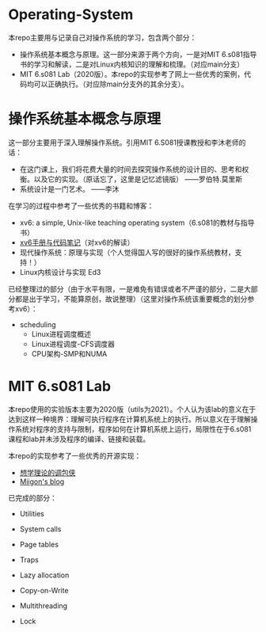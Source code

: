 # Operating-System
本repo主要用与记录自己对操作系统的学习，包含两个部分：

- 操作系统基本概念与原理。这一部分来源于两个方向，一是对MIT 6.s081指导书的学习和解读，二是对Linux内核知识的理解和梳理。（对应main分支）
- MIT 6.s081 Lab（2020版）。本repo的实现参考了网上一些优秀的案例，代码均可以正确执行。（对应除main分支外的其余分支）。



# 操作系统基本概念与原理

这一部分主要用于深入理解操作系统。引用MIT 6.S081授课教授和李沐老师的话：

- 在这门课上，我们将花费大量的时间去探究操作系统的设计目的、思考和权衡。以及它的实现。（原话忘了，这里是记忆滤镜版）                                                                                                                      ——罗伯特.莫里斯
- 系统设计是一门艺术。                                                                                                                 ——李沐

在学习的过程中参考了一些优秀的书籍和博客：

- xv6: a simple, Unix-like teaching operating system（6.s081的教材与指导书）
- [xv6手册与代码笔记](https://www.zhihu.com/column/c_1345025252318007298)（对xv6的解读）
- 现代操作系统：原理与实现（个人觉得国人写的很好的操作系统教材，支持！）
- Linux内核设计与实现 Ed3

已经整理过的部分（由于水平有限，一是难免有错误或者不严谨的部分，二是大部分都是出于学习，不能算原创，故说整理）（这里对操作系统该重要概念的划分参考xv6）：

- scheduling
  - Linux进程调度概述
  - Linux进程调度-CFS调度器
  - CPU架构-SMP和NUMA

# MIT 6.s081 Lab

本repo使用的实验版本主要为2020版（utils为2021）。个人认为该lab的意义在于达到这样一种境界：理解可执行程序在计算机系统上的执行。所以意义在于理解操作系统对程序的支持与限制，程序如何在计算机系统上运行，局限性在于6.s081课程和lab并未涉及程序的编译、链接和装载。

本repo的实现参考了一些优秀的开源实现：

- [想学理论的调包侠](https://www.zhihu.com/people/kunkun.jyk)
- [Miigon's blog](https://blog.miigon.net/categories/mit6-s081/)

已完成的部分：

- Utilities

- System calls

- Page tables

- Traps

- Lazy allocation

- Copy-on-Write

- Multithreading

- Lock

  ​